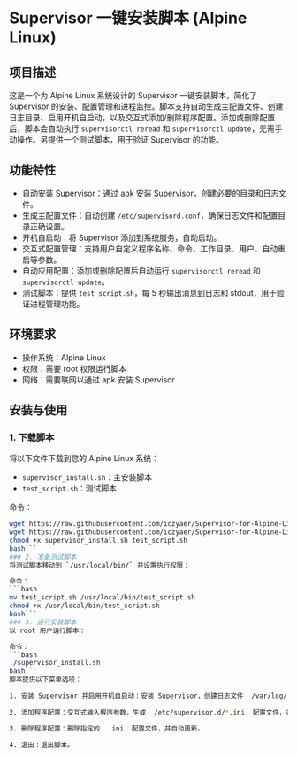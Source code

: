 # Supervisor 一键安装脚本 (Alpine Linux)

## 项目描述
这是一个为 Alpine Linux 系统设计的 Supervisor 一键安装脚本，简化了 Supervisor 的安装、配置管理和进程监控。脚本支持自动生成主配置文件、创建日志目录、启用开机自启动，以及交互式添加/删除程序配置。添加或删除配置后，脚本会自动执行 `supervisorctl reread` 和 `supervisorctl update`，无需手动操作。另提供一个测试脚本，用于验证 Supervisor 的功能。

## 功能特性
- 自动安装 Supervisor：通过 apk 安装 Supervisor，创建必要的目录和日志文件。
- 生成主配置文件：自动创建 `/etc/supervisord.conf`，确保日志文件和配置目录正确设置。
- 开机自启动：将 Supervisor 添加到系统服务，自动启动。
- 交互式配置管理：支持用户自定义程序名称、命令、工作目录、用户、自动重启等参数。
- 自动应用配置：添加或删除配置后自动运行 `supervisorctl reread` 和 `supervisorctl update`。
- 测试脚本：提供 `test_script.sh`，每 5 秒输出消息到日志和 stdout，用于验证进程管理功能。

## 环境要求
- 操作系统：Alpine Linux
- 权限：需要 root 权限运行脚本
- 网络：需要联网以通过 apk 安装 Supervisor

## 安装与使用

### 1. 下载脚本
将以下文件下载到您的 Alpine Linux 系统：
- `supervisor_install.sh`：主安装脚本
- `test_script.sh`：测试脚本

命令：
```bash
wget https://raw.githubusercontent.com/iczyaer/Supervisor-for-Alpine-Linux/main/supervisor_install.sh
wget https://raw.githubusercontent.com/iczyaer/Supervisor-for-Alpine-Linux/main/test_script.sh
chmod +x supervisor_install.sh test_script.sh
bash```
### 2. 准备测试脚本
将测试脚本移动到 `/usr/local/bin/` 并设置执行权限：

命令：
```bash
mv test_script.sh /usr/local/bin/test_script.sh
chmod +x /usr/local/bin/test_script.sh
bash```
### 3. 运行安装脚本
以 root 用户运行脚本：

命令：
```bash
./supervisor_install.sh
bash```
脚本提供以下菜单选项：
 
1. 安装 Supervisor 并启用开机自启动：安装 Supervisor，创建日志文件  /var/log/supervisor/supervisord.log  和主配置文件  /etc/supervisord.conf ，并加入系统服务。
​
2. 添加程序配置：交互式输入程序参数，生成  /etc/supervisor.d/*.ini  配置文件，并自动应用。
​
3. 删除程序配置：删除指定的  .ini  配置文件，并自动更新。
​
4. 退出：退出脚本。
